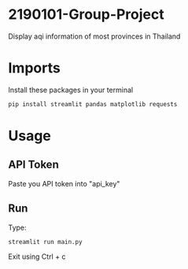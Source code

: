 # 2190101-Group-Project
Display aqi information of most provinces in Thailand

# Imports
Install these packages in your terminal
```bash
pip install streamlit pandas matplotlib requests
```
# Usage
## API Token
Paste you API token into "api_key"

## Run
Type:
```bash
streamlit run main.py
```
Exit using Ctrl + c
